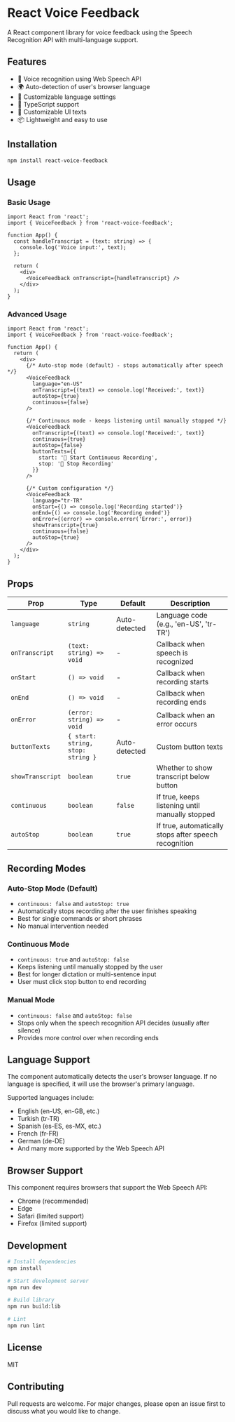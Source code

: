 # React Voice Feedback

A React component library for voice feedback using the Speech Recognition API with multi-language support.

## Features

- 🎤 Voice recognition using Web Speech API
- 🌍 Auto-detection of user's browser language
- 🔧 Customizable language settings
- 📝 TypeScript support
- 🎨 Customizable UI texts
- 📦 Lightweight and easy to use

## Installation

```bash
npm install react-voice-feedback
```

## Usage

### Basic Usage

```tsx
import React from 'react';
import { VoiceFeedback } from 'react-voice-feedback';

function App() {
  const handleTranscript = (text: string) => {
    console.log('Voice input:', text);
  };

  return (
    <div>
      <VoiceFeedback onTranscript={handleTranscript} />
    </div>
  );
}
```

### Advanced Usage

```tsx
import React from 'react';
import { VoiceFeedback } from 'react-voice-feedback';

function App() {
  return (
    <div>
      {/* Auto-stop mode (default) - stops automatically after speech */}
      <VoiceFeedback
        language="en-US"
        onTranscript={(text) => console.log('Received:', text)}
        autoStop={true}
        continuous={false}
      />

      {/* Continuous mode - keeps listening until manually stopped */}
      <VoiceFeedback
        onTranscript={(text) => console.log('Received:', text)}
        continuous={true}
        autoStop={false}
        buttonTexts={{
          start: '🎤 Start Continuous Recording',
          stop: '🛑 Stop Recording'
        }}
      />

      {/* Custom configuration */}
      <VoiceFeedback
        language="tr-TR"
        onStart={() => console.log('Recording started')}
        onEnd={() => console.log('Recording ended')}
        onError={(error) => console.error('Error:', error)}
        showTranscript={true}
        continuous={false}
        autoStop={true}
      />
    </div>
  );
}
```

## Props

| Prop | Type | Default | Description |
|------|------|---------|-------------|
| `language` | `string` | Auto-detected | Language code (e.g., 'en-US', 'tr-TR') |
| `onTranscript` | `(text: string) => void` | - | Callback when speech is recognized |
| `onStart` | `() => void` | - | Callback when recording starts |
| `onEnd` | `() => void` | - | Callback when recording ends |
| `onError` | `(error: string) => void` | - | Callback when an error occurs |
| `buttonTexts` | `{ start: string, stop: string }` | Auto-detected | Custom button texts |
| `showTranscript` | `boolean` | `true` | Whether to show transcript below button |
| `continuous` | `boolean` | `false` | If true, keeps listening until manually stopped |
| `autoStop` | `boolean` | `true` | If true, automatically stops after speech recognition |

## Recording Modes

### Auto-Stop Mode (Default)
- `continuous: false` and `autoStop: true`
- Automatically stops recording after the user finishes speaking
- Best for single commands or short phrases
- No manual intervention needed

### Continuous Mode
- `continuous: true` and `autoStop: false`
- Keeps listening until manually stopped by the user
- Best for longer dictation or multi-sentence input
- User must click stop button to end recording

### Manual Mode
- `continuous: false` and `autoStop: false`
- Stops only when the speech recognition API decides (usually after silence)
- Provides more control over when recording ends

## Language Support

The component automatically detects the user's browser language. If no language is specified, it will use the browser's primary language.

Supported languages include:
- English (en-US, en-GB, etc.)
- Turkish (tr-TR)
- Spanish (es-ES, es-MX, etc.)
- French (fr-FR)
- German (de-DE)
- And many more supported by the Web Speech API

## Browser Support

This component requires browsers that support the Web Speech API:
- Chrome (recommended)
- Edge
- Safari (limited support)
- Firefox (limited support)

## Development

```bash
# Install dependencies
npm install

# Start development server
npm run dev

# Build library
npm run build:lib

# Lint
npm run lint
```

## License

MIT

## Contributing

Pull requests are welcome. For major changes, please open an issue first to discuss what you would like to change.
```
